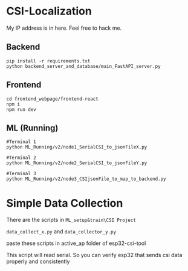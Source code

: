 # CSI-Localization

My IP address is in here. Feel free to hack me.

## Backend

```
pip install -r requirements.txt
python backend_server_and_database/main_FastAPI_server.py

```

## Frontend

```
cd frontend_webpage/frontend-react
npm i
npm run dev

```

## ML (Running)

```
#Terminal 1
python ML_Running/v2/node1_SerialCSI_to_jsonFileX.py

#Terminal 2
python ML_Running/v2/node2_SerialCSI_to_jsonFileY.py

#Terminal 3
python ML_Running/v2/node3_CSIjsonFile_to_map_to_backend.py
```


# Simple Data Collection
There are the scripts in `ML_setup&train\CSI Project`

`data_collect_x.py` and `data_collector_y.py`

paste these scripts in active_ap folder of esp32-csi-tool

This script will read serial. So you can verify esp32 that sends csi data properly and consistently
